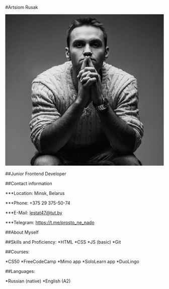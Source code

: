 #Artsiom Rusak

![photo](/photo.jpg "my photo")


##Junior Frontend Developer


##Contact information


***Location: Minsk, Belarus

***Phone: +375 29 375-50-74

***E-Mail: lestat47@tut.by

***Telegram: https://t.me/prosto_ne_nado



##About Myself

##Skills and Proficiency:
*HTML
*CSS
*JS (basic)
*Git


##Courses:

*CS50
*FreeCodeCamp
*Mimo app
*SoloLearn app
*DuoLingo


##Languages:

*Russian (native)
*English (A2)
